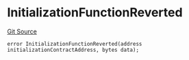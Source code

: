 # InitializationFunctionReverted
[Git Source](https://github.com/thrackle-io/tron/blob/bcbcc01a5b28a551282aabeb3b2db849eb2ab94f/src/client/token/handler/diamond/HandlerDiamondLib.sol)


```solidity
error InitializationFunctionReverted(address initializationContractAddress, bytes data);
```

